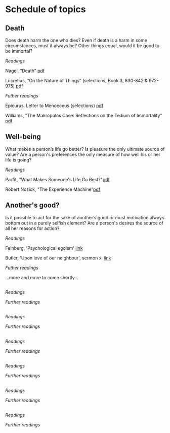 # Schedule of topics


## Death

Does death harm the one who dies? Even if death is a harm in some circumstances, must it always be? Other things equal, would it be good to be immortal?

*Readings*

Nagel, “Death” [pdf](https://www.dropbox.com/s/35etu00rvp50bd0/Nagel_Death.pdf?dl=0)

Lucretius, “On the Nature of Things” (selections, Book 3, 830-842 & 972-975) [pdf](https://www.dropbox.com/s/220199d8zq309xs/Lucretius_Death.pdf?dl=0)

*Futher readings*

Epicurus, Letter to Menoeceus (selections) [pdf](https://www.dropbox.com/s/6nnd6n30aac11na/Letter%20to%20Menoeceus.pdf?dl=0)

Williams, "The Makropulos Case: Reflections on the Tedium of Immortality" [pdf](https://www.dropbox.com/s/82d5pske01rrpup/Williams-Immortality.pdf?dl=0)


## Well-being

What makes a person’s life go better? Is pleasure the only ultimate source of value? Are a person's preferences the only measure of how well his or her life is going?

*Readings*

Parfit, "What Makes Someone's Life Go Best?"[pdf](https://www.dropbox.com/s/dkjysrvuvzei7ld/parfit_life_going_best.pdf?dl=0)

Robert Nozick, "The Experience Machine”[pdf](https://www.dropbox.com/s/y1e9popbljc58mw/nozick_experience_machine.pdf?dl=0)


<!-- Futher readings
something good in defense of hedonism!!!
Nozick, Happiness [pdf](https://www.dropbox.com/s/3ucjmt4kp91q6ha/nozick_happiness_examined_life.pdf?dl=0)
Interview with Parfit, The New Yorker
Kahneman, Objective -->


## Another's good?

Is it possible to act for the sake of another’s good or must motivation always bottom out in a purely selfish element? Are a person's desires the source of all her reasons for action? 


*Readings*

Feinberg, 'Psychological egoism' [link](https://upload.disroot.org/r/9_ykrXpd#w2bgBal3mpqJODbbiLJYKLWyfB0Rsw2Fqvh8EtUA76g=)

Butler, 'Upon love of our neighbour', sermon xi [link](https://upload.disroot.org/r/92XE1BrS#eQz2dbq1yb++XU4KqUWxInPeRduqaivPndV9V/wxokI=)



*Futher readings*

...more and more to come shortly...


## 


*Readings*



*Further readings*


## 


*Readings*



*Further readings*


## 


*Readings*



*Further readings*


## 


*Readings*



*Further readings*


## 


*Readings*



*Further readings*



## 


*Readings*



*Further readings*


